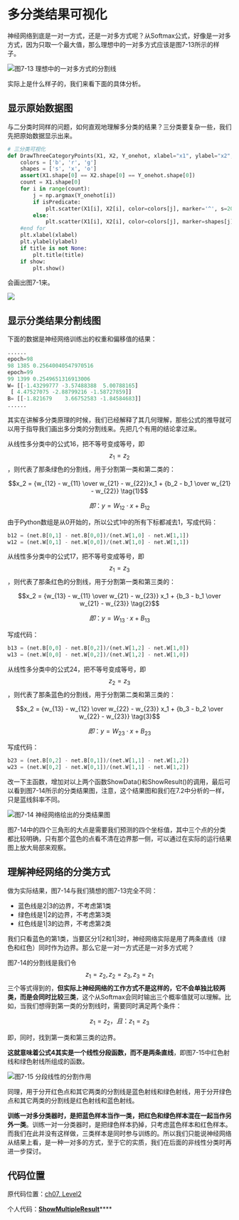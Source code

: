 # 多分类结果可视化

神经网络到底是一对一方式，还是一对多方式呢？从Softmax公式，好像是一对多方式，因为只取一个最大值，那么理想中的一对多方式应该是图7-13所示的样子。

![&#x56FE;7-13 &#x7406;&#x60F3;&#x4E2D;&#x7684;&#x4E00;&#x5BF9;&#x591A;&#x65B9;&#x5F0F;&#x7684;&#x5206;&#x5272;&#x7EBF;](../.gitbook/assets/image%20%2892%29.png)

实际上是什么样子的，我们来看下面的具体分析。

## 显示原始数据图

与二分类时同样的问题，如何直观地理解多分类的结果？三分类要复杂一些，我们先把原始数据显示出来。

```python
# 三分类可视化
def DrawThreeCategoryPoints(X1, X2, Y_onehot, xlabel="x1", ylabel="x2", title=None, show=False, isPredicate=False):
    colors = ['b', 'r', 'g']
    shapes = ['s', 'x', 'o']
    assert(X1.shape[0] == X2.shape[0] == Y_onehot.shape[0])
    count = X1.shape[0]
    for i in range(count):
        j = np.argmax(Y_onehot[i])
        if isPredicate:
            plt.scatter(X1[i], X2[i], color=colors[j], marker='^', s=200, zorder=10)
        else:
            plt.scatter(X1[i], X2[i], color=colors[j], marker=shapes[j], zorder=10)
    #end for
    plt.xlabel(xlabel)
    plt.ylabel(ylabel)
    if title is not None:
        plt.title(title)
    if show:
        plt.show()
```

会画出图7-1来。

![](../.gitbook/assets/image%20%28137%29.png)

## 显示分类结果分割线图

下面的数据是神经网络训练出的权重和偏移值的结果：

```python
......
epoch=98
98 1385 0.25640040547970516
epoch=99
99 1399 0.2549651316913006
W= [[-1.43299777 -3.57488388  5.00788165]
 [ 4.47527075 -2.88799216 -1.58727859]]
B= [[-1.821679    3.66752583 -1.84584683]]
......
```

其实在讲解多分类原理的时候，我们已经解释了其几何理解，那些公式的推导就可以用于指导我们画出多分类的分割线来。先把几个有用的结论拿过来。

从线性多分类中的公式16，把不等号变成等号，即$$z_1=z_2$$，则代表了那条绿色的分割线，用于分割第一类和第二类的：

$$x_2 = {w_{12} - w_{11} \over w_{21} - w_{22}}x_1 + {b_2 - b_1 \over w_{21} - w_{22}} \tag{1}$$

$$
即：y = W_{12} \cdot x + B_{12}
$$

由于Python数组是从0开始的，所以公式1中的所有下标都减去1，写成代码：

```python
b12 = (net.B[0,1] - net.B[0,0])/(net.W[1,0] - net.W[1,1])
w12 = (net.W[0,1] - net.W[0,0])/(net.W[1,0] - net.W[1,1])
```

从线性多分类中的公式17，把不等号变成等号，即$$z_1=z_3$$，则代表了那条红色的分割线，用于分割第一类和第三类的：

$$x_2 = {w_{13} - w_{11} \over w_{21} - w_{23}} x_1 + {b_3 - b_1 \over w_{21} - w_{23}} \tag{2}$$

$$
即：y = W_{13} \cdot x + B_{13}
$$

写成代码：

```python
b13 = (net.B[0,0] - net.B[0,2])/(net.W[1,2] - net.W[1,0])
w13 = (net.W[0,0] - net.W[0,2])/(net.W[1,2] - net.W[1,0])
```

从线性多分类中的公式24，把不等号变成等号，即$$z_2=z_3$$，则代表了那条蓝色的分割线，用于分割第二类和第三类的：

$$x_2 = {w_{13} - w_{12} \over w_{22} - w_{23}} x_1 + {b_3 - b_2 \over w_{22} - w_{23}} \tag{3}$$

$$
即：y = W_{23} \cdot x + B_{23}
$$

写成代码：

```python
b23 = (net.B[0,2] - net.B[0,1])/(net.W[1,1] - net.W[1,2])
w23 = (net.W[0,2] - net.W[0,1])/(net.W[1,1] - net.W[1,2])
```

改一下主函数，增加对以上两个函数ShowData\(\)和ShowResult\(\)的调用，最后可以看到图7-14所示的分类结果图，注意，这个结果图和我们在7.2中分析的一样，只是蓝线斜率不同。

![&#x56FE;7-14 &#x795E;&#x7ECF;&#x7F51;&#x7EDC;&#x7ED8;&#x51FA;&#x7684;&#x5206;&#x7C7B;&#x7ED3;&#x679C;&#x56FE;](../.gitbook/assets/image%20%2890%29.png)

图7-14中的四个三角形的大点是需要我们预测的四个坐标值，其中三个点的分类都比较明确，只有那个蓝色的点看不清在边界那一侧，可以通过在实际的运行结果图上放大局部来观察。

## 理解神经网络的分类方式

做为实际结果，图7-14与我们猜想的图7-13完全不同：

* 蓝色线是2\|3的边界，不考虑第1类
* 绿色线是1\|2的边界，不考虑第3类
* 红色线是1\|3的边界，不考虑第2类

我们只看蓝色的第1类，当要区分1\|2和1\|3时，神经网络实际是用了两条直线（绿色和红色）同时作为边界。那么它是一对一方式还是一对多方式呢？

图7-14的分割线是我们令$$z_1=z_2, z_2=z_3, z_3=z_1$$三个等式得到的，**但实际上神经网络的工作方式不是这样的，它不会单独比较两类，而是会同时比较三类**，这个从Softmax会同时输出三个概率值就可以理解。比如，当我们想得到第一类的分割线时，需要同时满足两个条件：

$$z_1=z_2，且：z_1=z_3 \tag{4}$$

即，同时，找到第一类和第三类的边界。

**这就意味着公式4其实是一个线性分段函数，而不是两条直线**，即图7-15中红色射线和绿色射线所组成的函数。

![&#x56FE;7-15 &#x5206;&#x6BB5;&#x7EBF;&#x6027;&#x7684;&#x5206;&#x5272;&#x4F5C;&#x7528;](../.gitbook/assets/image%20%28109%29.png)

同理，用于分开红色点和其它两类的分割线是蓝色射线和绿色射线，用于分开绿色点和其它两类的分割线是红色射线和蓝色射线。

**训练一对多分类器时，是把蓝色样本当作一类，把红色和绿色样本混在一起当作另外一类**。训练一对一分类器时，是把绿色样本扔掉，只考虑蓝色样本和红色样本。而我们在此并没有这样做，三类样本是同时参与训练的。所以我们只能说神经网络从结果上看，是一种一对多的方式，至于它的实质，我们在后面的非线性分类时再进一步探讨。

## 代码位置

原代码位置：[ch07, Level2](https://github.com/microsoft/ai-edu/blob/master/A-%E5%9F%BA%E7%A1%80%E6%95%99%E7%A8%8B/A2-%E7%A5%9E%E7%BB%8F%E7%BD%91%E7%BB%9C%E5%9F%BA%E6%9C%AC%E5%8E%9F%E7%90%86%E7%AE%80%E6%98%8E%E6%95%99%E7%A8%8B/SourceCode/ch07-LinearMultipleClassification/Level2_ShowMultipleResult.py)

个人代码：[**ShowMultipleResult**](https://github.com/Knowledge-Precipitation-Tribe/Neural-network/blob/master/MultiVariableLinearClassification/ShowMultipleResult.py)\*\*\*\*

